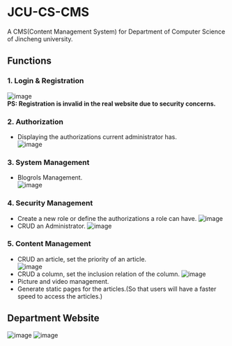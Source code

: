 # JCU-CS-CMS
A CMS(Content Management System) for Department of Computer Science of Jincheng university.
## Functions
### 1. Login & Registration  
   ![image](https://github.com/Tyrannus-Moore/JCU-CS-CMS/blob/master/Images/Logins.png)  
 **PS: Registration is invalid in the real website due to security concerns.**

### 2. Authorization  
   * Displaying the authorizations current administrator has.  
   ![image](https://github.com/Tyrannus-Moore/JCU-CS-CMS/blob/master/Images/Authorization.png)  

### 3. System Management  
  * Blogrols Management.  
   ![image](https://github.com/Tyrannus-Moore/JCU-CS-CMS/blob/master/Images/Blogrols.png)   

  
### 4. Security Management  
  * Create a new role or define the authorizations a role can have.
   ![image](https://github.com/Tyrannus-Moore/JCU-CS-CMS/blob/master/Images/Roles.png)   
  * CRUD an Administrator.
   ![image](https://github.com/Tyrannus-Moore/JCU-CS-CMS/blob/master/Images/Users.png)   
  
### 5. Content Management  
  * CRUD an article, set the priority of an article.  
   ![image](https://github.com/Tyrannus-Moore/JCU-CS-CMS/blob/master/Images/Articles.png)  
  * CRUD a column, set the inclusion relation of the column.
   ![image](https://github.com/Tyrannus-Moore/JCU-CS-CMS/blob/master/Images/Columns.png)  
  * Picture and video management.
  * Generate static pages for the articles.(So that users will have a faster speed to access the articles.)
## Department Website
![image](https://github.com/Tyrannus-Moore/JCU-CS-CMS/blob/master/Images/Website.png) 
![image](https://github.com/Tyrannus-Moore/JCU-CS-CMS/blob/master/Images/Website-Article.png) 
